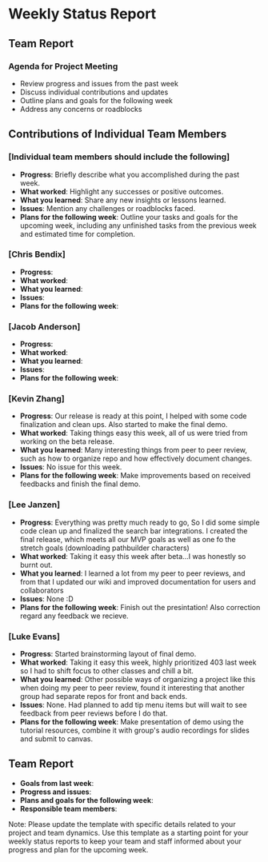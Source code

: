 # Weekly Status Report

## Team Report

### Agenda for Project Meeting

- Review progress and issues from the past week
- Discuss individual contributions and updates
- Outline plans and goals for the following week
- Address any concerns or roadblocks

## Contributions of Individual Team Members

### [Individual team members should include the following]

- **Progress**: Briefly describe what you accomplished during the past week.
- **What worked**: Highlight any successes or positive outcomes.
- **What you learned**: Share any new insights or lessons learned.
- **Issues**: Mention any challenges or roadblocks faced.
- **Plans for the following week**: Outline your tasks and goals for the upcoming week, including any unfinished tasks from the previous week and estimated time for completion.

### [Chris Bendix]

- **Progress**:
- **What worked**:
- **What you learned**:
- **Issues**:
- **Plans for the following week**:

### [Jacob Anderson]

- **Progress**:
- **What worked**:
- **What you learned**:
- **Issues**:
- **Plans for the following week**:

### [Kevin Zhang]

- **Progress**: Our release is ready at this point, I helped with some code finalization and clean ups. Also started to make the final demo.
- **What worked**: Taking things easy this week, all of us were tried from working on the beta release.
- **What you learned**: Many interesting things from peer to peer review, such as how to organize repo and how effectively document changes.
- **Issues**: No issue for this week.
- **Plans for the following week**: Make improvements based on received feedbacks and finish the final demo.

### [Lee Janzen]

- **Progress**: Everything was pretty much ready to go, So I did some simple code clean up and finalized the search bar integrations. I created the final release, which meets all our MVP goals as well as one fo the stretch goals (downloading pathbuilder characters)
- **What worked**: Taking it easy this week after beta...I was honestly so burnt out.
- **What you learned**: I learned a lot from my peer to peer reviews, and from that I updated our wiki and improved documentation for users and collaborators
- **Issues**: None :D
- **Plans for the following week**: Finish out the presintation! Also correction regard any feedback we recieve.

### [Luke Evans]

- **Progress**: Started brainstorming layout of final demo. 
- **What worked**: Taking it easy this week, highly prioritized 403 last week so I had to shift focus to other classes and chill a bit.
- **What you learned**: Other possible ways of organizing a project like this when doing my peer to peer review, found it interesting that another group had separate repos for front and back ends.
- **Issues**: None. Had planned to add tip menu items but will wait to see feedback from peer reviews before I do that.
- **Plans for the following week**: Make presentation of demo using the tutorial resources, combine it with group's audio recordings for slides and submit to canvas.

## Team Report

- **Goals from last week**:
- **Progress and issues**:
- **Plans and goals for the following week**:
- **Responsible team members**:

Note: Please update the template with specific details related to your project and team dynamics. Use this template as a starting point for your weekly status reports to keep your team and staff informed about your progress and plan for the upcoming week.
